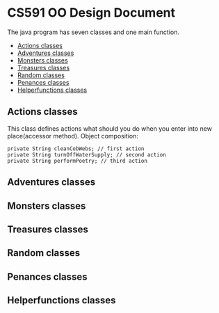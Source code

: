 # CS591 OO Design Document
The java program has seven classes and one main function.
* [Actions classes](#Actions-classes)
* [Adventures classes](#Adventures-classes)
* [Monsters classes](#Monsters-classes)
* [Treasures classes](#Treasures-classes)
* [Random classes](#Random-classes)
* [Penances classes](#Penances-classes)
* [Helperfunctions classes](#Helperfunctions-classes)

## Actions classes
This class defines actions what should you do when you enter into new place(accessor method).
Object composition:
```
private String cleanCobWebs; // first action
private String turnOffWaterSupply; // second action
private String performPoetry; // third action
```

## Adventures classes

## Monsters classes

## Treasures classes

## Random classes

## Penances classes

## Helperfunctions classes
